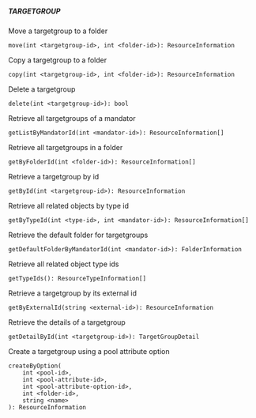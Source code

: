 ##### TARGETGROUP

Move a targetgroup to a folder


```
move(int <targetgroup-id>, int <folder-id>): ResourceInformation
```

Copy a targetgroup to a folder


```
copy(int <targetgroup-id>, int <folder-id>): ResourceInformation
```

Delete a targetgroup


```
delete(int <targetgroup-id>): bool
```

Retrieve all targetgroups of a mandator


```
getListByMandatorId(int <mandator-id>): ResourceInformation[]
```

Retrieve all targetgroups in a folder


```
getByFolderId(int <folder-id>): ResourceInformation[]
```

Retrieve a targetgroup by id


```
getById(int <targetgroup-id>): ResourceInformation
```

Retrieve all related objects by type id


```
getByTypeId(int <type-id>, int <mandator-id>): ResourceInformation[]
```

Retrieve the default folder for targetgroups


```
getDefaultFolderByMandatorId(int <mandator-id>): FolderInformation
```

Retrieve all related object type ids


```
getTypeIds(): ResourceTypeInformation[]
```

Retrieve a targetgroup by its external id


```
getByExternalId(string <external-id>): ResourceInformation
```

Retrieve the details of a targetgroup


```
getDetailById(int <targetgroup-id>): TargetGroupDetail
```

Create a targetgroup using a pool attribute option


```
createByOption(
	int <pool-id>,
	int <pool-attribute-id>,
	int <pool-attribute-option-id>,
	int <folder-id>,
	string <name>
): ResourceInformation
```
